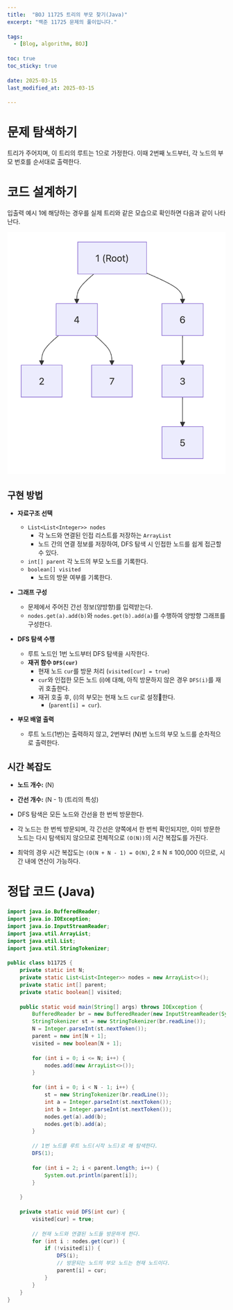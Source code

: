 ```yaml
---
title:  "BOJ 11725 트리의 부모 찾기(Java)"
excerpt: "백준 11725 문제의 풀이입니다."

tags:
  - [Blog, algorithm, BOJ]

toc: true
toc_sticky: true
 
date: 2025-03-15
last_modified_at: 2025-03-15

---
```


# 문제 탐색하기

트리가 주어지며, 이 트리의 루트는 1으로 가정한다.
이때 2번째 노드부터, 각 노드의 부모 번호를  순서대로 출력한다.

# 코드 설계하기

입출력 예시 1에 해당하는 경우를 실제 트리와 같은 모습으로 확인하면 다음과 같이 나타난다.

![](/attatchments/p_20250315205949.png)

## 구현 방법

- **자료구조 선택**  
   - `List<List<Integer>> nodes`  
	   - 각 노드와 연결된 인접 리스트를 저장하는 `ArrayList`
	   - 노드 간의 연결 정보를 저장하여, DFS 탐색 시 인접한 노드를 쉽게 접근할 수 있다.
   - `int[] parent`
     각 노드의 부모 노드를 기록한다.
   - `boolean[] visited`
	   - 노드의 방문 여부를 기록한다.
- **그래프 구성**  
	- 문제에서 주어진 간선 정보(양방향)를 입력받는다.
    - `nodes.get(a).add(b)`와 `nodes.get(b).add(a)`를 수행하여 양방향 그래프를 구성한다.

- **DFS 탐색 수행**  
	- 루트 노드인 1번 노드부터 DFS 탐색을 시작한다.
	- **재귀 함수 `DFS(cur)`**  
	    - 현재 노드 `cur`를 방문 처리 (`visited[cur] = true`)
	    - `cur`와 인접한 모든 노드 \(i\)에 대해, 아직 방문하지 않은 경우 `DFS(i)`를 재귀 호출한다.
	    - 재귀 호출 후, \(i\)의 부모는 현재 노드 `cur`로 설정한다.
		    - (`parent[i] = cur`).

- **부모 배열 출력**  
	- 루트 노드(1번)는 출력하지 않고, 2번부터 \(N\)번 노드의 부모 노드를 순차적으로 출력한다.


## 시간 복잡도

 - **노드 개수:** \(N\)  
- **간선 개수:** \(N - 1\) (트리의 특성)

- DFS 탐색은 모든 노드와 간선을 한 번씩 방문한다.
- 각 노드는 한 번씩 방문되며, 각 간선은 양쪽에서 한 번씩 확인되지만, 이미 방문한 노드는 다시 탐색되지 않으므로 전체적으로 `(O(N))`의 시간 복잡도를 가진다.
- 최악의 경우 시간 복잡도는 `(O(N + N - 1) = O(N)`, 2 ≤ N ≤ 100,000 이므로, 시간 내에 연산이 가능하다.

# 정답 코드 (Java)

```java
import java.io.BufferedReader;  
import java.io.IOException;  
import java.io.InputStreamReader;  
import java.util.ArrayList;  
import java.util.List;  
import java.util.StringTokenizer;  
  
public class b11725 {  
    private static int N;  
    private static List<List<Integer>> nodes = new ArrayList<>();  
    private static int[] parent;  
    private static boolean[] visited;  
  
    public static void main(String[] args) throws IOException {  
        BufferedReader br = new BufferedReader(new InputStreamReader(System.in));  
        StringTokenizer st = new StringTokenizer(br.readLine());  
        N = Integer.parseInt(st.nextToken());  
        parent = new int[N + 1];  
        visited = new boolean[N + 1];  
  
        for (int i = 0; i <= N; i++) {  
            nodes.add(new ArrayList<>());  
        }  
  
        for (int i = 0; i < N - 1; i++) {  
            st = new StringTokenizer(br.readLine());  
            int a = Integer.parseInt(st.nextToken());  
            int b = Integer.parseInt(st.nextToken());  
            nodes.get(a).add(b);  
            nodes.get(b).add(a);  
        }  
  
        // 1번 노드를 루트 노드(시작 노드)로 해 탐색한다.  
        DFS(1);  
  
        for (int i = 2; i < parent.length; i++) {  
            System.out.println(parent[i]);  
        }  
  
    }  
  
    private static void DFS(int cur) {  
        visited[cur] = true;  
  
        // 현재 노드와 연결된 노드들 방문하게 한다.  
        for (int i : nodes.get(cur)) {  
            if (!visited[i]) {  
                DFS(i);  
                // 방문되는 노드의 부모 노드는 현재 노드이다.  
                parent[i] = cur;  
            }  
        }  
    }  
}
```

